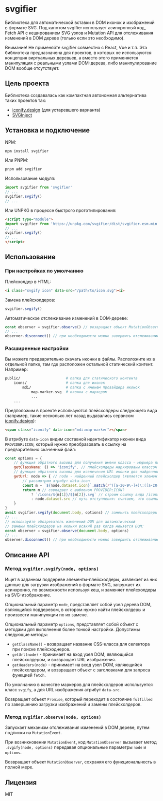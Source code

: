 # svgifier

Библиотека для автоматической вставки в DOM иконок и изображений в формате SVG.
Под капотом svgifier использует асинхронный код, Fetch API с кешированием SVG узлов
и Mutation API для отслеживания изменений в DOM дереве (только если это необходимо).

Внимание! Не применяйте svgifier совместно с React, Vue и т.п. Эта библиотека
предназначена для проектов, в которых не используются концепция виртуальных
деревьев, а вместо этого применяется манипуляция с реальными узлами DOM-дерева,
либо манипулирование DOM вообще отсутствует.


## Цель проекта

Библиотека создавалась как компактная автономная альтернатива таких проектов так:
- [iconify.design](https://iconify.design) (для устаревшего варианта)
- [SVGInject](https://github.com/iconfu/svg-inject)


## Установка и подключение

NPM:

```sh
npm install svgifier
```

Или PNPM:

```sh
pnpm add svgifier
```

Использование модуля:

```js
import svgifier from 'svgifier'
// ...
svgifier.svgify()
// ...
```

Или UNPKG в процессе быстрого прототипирования:

```html
<script type="module">
import svgifier from 'https://unpkg.com/svgifier/dist/svgifier.esm.min.js'
// ...
svgifier.svgify()
// ...
</script>
```

## Использование

### При настройках по умолчанию

Плейсхолдер в HTML:

```html
<i class="svgify icon" data-src="/path/to/icon.svg"><i>
```

Замена плейсхолдеров:

```js
svgifier.svgify()
```

Автоматическое отслеживание изменений в DOM-дереве:

```js
const observer = svgifier.observe() // возвращает объект MutationObserver
// ...
observer.disconnect() // при необходимости можно завершить отслеживание
```

### Расширенные настройки

Вы можете предварительно скачать иконки в файлы. Расположите их в отдельной папке,
там где расположен остальной статический контент. Например:

```sh
public/                     # папка для статического контента
    icons/                  # папка для иконок
        mdi/                # папка с именем провайдера иконок
            map-marker.svg  # иконка с маркером
            ...
    ...
```

Предположим в проекте используются плейсхолдеры следующего вида (например,
такие несколько лет назад выдавались сервисом [iconify.design](https://iconify.design)):

```html
<span class="iconify" data-icon="mdi:map-marker"></span>
```

В атрибуте `data-icon` видим составной идентификатор иконки вида `PROVIDER:ICON`,
который нужно преобразовать в ссылку на предварительно скаченный файл:

```js
const options = {
    // функция обратного вызова для получения имени класса - маркера плейсхолдеров
    getClassName: () => 'iconify', // плейсхолдеры маркированы классом iconify
    // функция обратного вызова для извлечения URL иконки для найденного плейсхолдера
    getUrl: node => { // node - найденный плейсхолдер (является элементом DOM) 
        // рассмотрим атрибут data-icon
        const m = `${node.dataset.icon}`.match(/^([a-z0-9\-]+)\:([a-z0-9\-]+)$/)
        return m // совпадает с шаблоном PROVIDER:ICON?
            ? `/icons/${m[1]}/${m[2]}.svg` // строим ссылку вида /icons/PROVIDER/ICON.svg 
            : node.dataset.src // путь отступления: считаем, что ссылка в атрибуте data-src
    }
}
await svgifier.svgify(document.body, options) // заменить плейсхолдеры на иконки
// ...
// используйте обозреватель изменений DOM для автоматической
// замены плейсхолдеров на иконки всякий раз когда меняется DOM:
const observer = svgifier.observe(document.body, options)
// ...
observer.disconnect() // при необходимости можно завершить отслеживание
```

## Описание API

### Метод `svgifier.svgify(node, options)`

Ищет в заданном поддереве элементы-плейсхолдеры, извлекает из них данные для загрузки
изображений в формате SVG, загружает их асинхронно, по возможности используя кеш, и
заменяет плейсхолдеры на SVG-изображение.

Опциональный параметр `node`, представляет собой узел дерева DOM, являющийся поддеревом,
в котором нужно найти плейсхолдеры и произвести манипуляции по их замене.

Опциональный параметр `options`, представляет собой объект с методами для выполнения
более тонкой настройки. Допустимы следующие методы:
- `getClassName()` - возвращает название CSS-класса для селектора при поиске плейсходнеров.
- `getUrl(node)` - принимает на вход узел DOM, являющийся плейсхолдером, и возвращает URL изображения.
- `getHeaders(node)` - принимает на вход узел DOM, являющийся плейсхолдером, и возвращает объект с заголовками для запроса функцией `fetch`.

По умолчанию в качестве маркеров для плейсхолдеров используется класс `svgify`, а для URL изображения атрибут `data-src`.

Возвращает объект `Promise`, который переходит в состояние `fulfilled` по завершению
загрузки изображений и замены плейсхолдеров.

### Метод `svgifier.observe(node, options)`

Запускает механизм отслеживания изменений в DOM дереве, путем подписки на `MutationEvent`.

При возникновении `MutationEvent`, код `MutationObserver` вызывает метод `.svgify(node, options)`
передавая опциональные параметры `node` и `options`.

Возвращает объект `MutationObserver`, сохраняя его функциональность в полной мере.


## Лицензия

MIT
